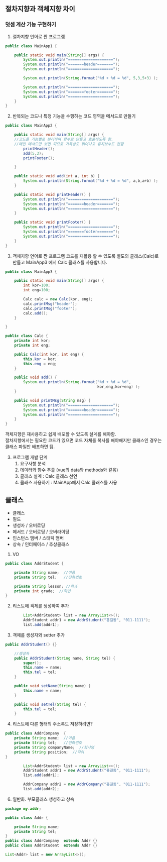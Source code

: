 ## 절차지향과 객체지향 차이

### 덧셈 계산 기능 구현하기

1. 절차지향 언어로 짠 프로그램

```java
public class MainApp1 {

	public static void main(String[] args) {
		System.out.println("====================");
		System.out.println("=======header=======");
		System.out.println("====================");

		System.out.println(String.format("%d + %d = %d", 5,3,5+3) );

		System.out.println("====================");
		System.out.println("=======footer=======");
		System.out.println("====================");
	}
}
```

2. 반복되는 코드나 특정 기능을 수행하는 코드 영역을 메서드로 만들기

```java
public class MainApp2 {

	public static void main(String[] args) {
    //코드를 기능별로 분리하여 함수로 만들고 호출하도록 함.
    //메인 메서드만 보면 되므로 가독성도 뛰어나고 유지보수도 편함
		printHeader();
		add(5,3);
		printFooter();

	}

	public static void add(int a, int b) {
		System.out.println(String.format("%d + %d = %d", a,b,a+b) );
	}

	public static void printHeader() {
		System.out.println("====================");
		System.out.println("=======header=======");
		System.out.println("====================");
	}

	public static void printFooter() {
		System.out.println("====================");
		System.out.println("=======footer=======");
		System.out.println("====================");
	}
}
```

3. 객체지향 언어로 짠 프로그램
   코드를 재활용 할 수 있도록 별도의 클래스(Calc)로 만들고 MainApp3 에서 Calc 클래스를 사용합니다.

```java
public class MainApp3 {

	public static void main(String[] args) {
		int kor=100;
		int eng=100;

		Calc calc = new Calc(kor, eng);
		calc.printMsg("header");
		calc.printMsg("footer");
		calc.add();
	}

}
```

```java
public class Calc {
	private int kor;
	private int eng;

	public Calc(int kor, int eng) {
		this.kor = kor;
		this.eng = eng;
	}

	public void add() {
		System.out.println(String.format("%d + %d = %d",
				                         kor,eng,kor+eng) );
	}

	public void printMsg(String msg) {
		System.out.println("====================");
		System.out.println("=======header=======");
		System.out.println("====================");
	}
}
```

객체지향은 재사용하고 쉽게 배포할 수 있도록 설계를 해야함.  
절차지향에서는 필요한 코드가 있으면 코드 자체를 복사를 해야해지만 클래스인 경우는 클래스 파일만 배포하면 됨.

3. 프로그램 개발 단계
   1. 요구사항 분석
   2. 데이터와 함수 추출 (vue의 data와 methods와 같음)
   3. 클래스 설계 : Calc 클래스 선언
   4. 클래스 사용하기 : MainApp에서 Calc 클래스를 사용

## 클래스

- 클래스
- 필드
- 생성자 / 오버로딩
- 메서드 / 오버로딩 / 오버라이딩
- 인스턴스 맴버 / 스태틱 맴버
- 상속 / 인터페이스 / 추상클래스

1. VO

```java
public class AddrStudent {

	private String name;  //이름
	private String tel;   //전화번호

	private String lesson; //학과
	private int grade;  //학년
}
```

2. 리스트에 객체를 생성하여 추가

```java
		List<AddrStudent> list = new ArrayList<>();
		AddrStudent addr1 = new AddrStudent("홍길동", "011-1111");
		list.add(addr1);
```

3. 객체를 생성자와 setter 추가

```java
public AddrStudent() {}

	//생성자
	public AddrStudent(String name, String tel) {
		super();
		this.name = name;
		this.tel = tel;
	}

	public void setName(String name) {
		this.name = name;
	}

	public void setTel(String tel) {
		this.tel = tel;
	}
```

4. 리스트에 다른 형태의 주소록도 저장하려면?

```java
public class AddrCompany  {
	private String name;  //이름
	private String tel;   //전화번호
	private String companyName;  //회사명
	private String position;  //직위
}
```

```java
		List<AddrStudent> list = new ArrayList<>();
		AddrStudent addr1 = new AddrStudent("홍길동", "011-1111");
		list.add(addr1);

		AddrCompany addr2 = new AddrCompany("홍길동", "011-1111");
		list.add(addr2);
```

6. 일반화. 부모클래스 생성하고 상속

```java
package my.addr;

public class Addr {

	private String name;
	private String tel;
}
public class AddrCompany  extends Addr {}
public class AddrStudent  extends Addr {}

List<Addr> list = new ArrayList<>();
```
